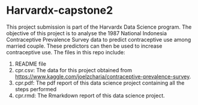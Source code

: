 # Harvardx-capstone2
This project submission is part of the Harvardx Data Science program.
The objective of this project is to analyse the 1987 National Indonesia Contraceptive Prevalence Survey data to predict contraceptive use among married couple. These predictors can then be used to increase contraceptive use.
The files in this repo include:
1. README file
2. cpr.csv: The data for this project obtained from https://www.kaggle.com/joelzcharia/contraceptive-prevalence-survey.
3. cpr.pdf: The pdf report of this data science project containing all the steps performed 
4. cpr.rmd: The Rmarkdown report of this data science project.

